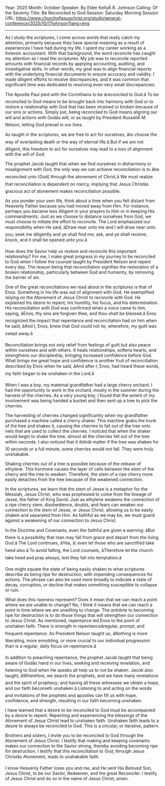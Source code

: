 Year: 2025
Month: October
Speaker: By Elder KellyÂ R. Johnson
Calling: Of the Seventy
Title: Be Reconciled to God
Session: Saturday Morning Session
URL: https://www.churchofjesuschrist.org/study/general-conference/2025/10/17johnson?lang=eng

---

As I study the scriptures, I come across words that really catch my attention, primarily because they have special meaning as a result of experiences I have had during my life. I spent my career working as a forensic accountant. With that background, the word reconcile has caught my attention as I read the scriptures. My job was to reconcile reported amounts with financial records by applying accounting, auditing, and investigative skills. In other words, my goal was to align financial reports with the underlying financial documents to ensure accuracy and validity. I made diligent efforts to resolve discrepancies, and it was common that significant time was dedicated to resolving even very small discrepancies.

The Apostle Paul pled with the Corinthians to be âreconciled to God.â To be reconciled to God means to be brought back into harmony with God or to restore a relationship with God that has been strained or broken because of our sins or actions. Simply put, being reconciled to God means aligning our will and actions with Godâs will, or as taught by President RussellÂ M. Nelson, letting God prevail in our lives.

As taught in the scriptures, we are free to act for ourselves, âto choose the way of everlasting death or the way of eternal life.â But if we are not diligent, this freedom to act for ourselves may lead to a loss of alignment with the will of God.

The prophet Jacob taught that when we find ourselves in disharmony or misalignment with God, the only way we can achieve reconciliation is to âbe reconciled unto [God] through the atonement of Christ.â We must realize that reconciliation is dependent on mercy, implying that Jesus Christâs gracious act of atonement makes reconciliation possible.

As you ponder your own life, think about a time when you felt distant from Heavenly Father because you had moved away from Him. For instance, perhaps you became less diligent in your prayers to Him or in keeping His commandments. Just as we choose to distance ourselves from God, we must choose to initiate the effort to reconcile. The Lord emphasized our responsibility when He said, âDraw near unto me and I will draw near unto you; seek me diligently and ye shall find me; ask, and ye shall receive; knock, and it shall be opened unto you.â

How does the Savior help us restore and reconcile this important relationship? For me, I make great progress in my journey to be reconciled to God when I follow the counsel taught by President Nelson and repent every day. The reason being that reconciliation signifies the restoration of a broken relationship, particularly between God and humanity, by removing the barrier of sin.

One of the great reconciliations we read about in the scriptures is that of Enos. Something in his life was out of alignment with God. He exemplified relying on the Atonement of Jesus Christ to reconcile with God. He explained his desire to repent, his humility, his focus, and his determination. His reconciliation with God was confirmed when a voice came to him, saying, âEnos, thy sins are forgiven thee, and thou shalt be blessed.â Enos recognized the impact that repentance and reconciliation had on him when he said, âAnd I, Enos, knew that God could not lie; wherefore, my guilt was swept away.â

Reconciliation brings not only relief from feelings of guilt but also peace within ourselves and with others. It heals relationships, softens hearts, and strengthens our discipleship, bringing increased confidence before God. What brings me great hope and confidence is another fruit of reconciliation described by Enos when he said, âAnd after I, Enos, had heard these words, my faith began to be unshaken in the Lord.â

When I was a boy, my maternal grandfather had a large cherry orchard. I had the opportunity to work in the orchard, mostly in the summer during the harvest of the cherries. As a very young boy, I found that the extent of my involvement was being handed a bucket and then sent up a tree to pick the cherries.

The harvesting of cherries changed significantly when my grandfather purchased a machine called a cherry shaker. This machine grabs the trunk of the tree and shakes it, causing the cherries to fall out of the tree onto nets that are used to collect the cherries. I noticed that when the shaker would begin to shake the tree, almost all the cherries fell out of the tree within seconds. I also noticed that it didnât matter if the tree was shaken for 10 seconds or a full minute, some cherries would not fall. They were truly unshakable.

Shaking cherries out of a tree is possible because of the release of ethylene. This hormone causes the layer of cells between the stem of the cherry and the tree to weaken. Therefore, the stem of a ripe cherry more easily detaches from the tree because of the weakened connection.

In the scriptures, we learn that the stem of Jesse is a metaphor for the Messiah, Jesus Christ, who was prophesied to come from the lineage of Jesse, the father of King David. Just as ethylene weakens the connection of a ripe cherry stem, disobedience, doubts, and fears can weaken our connection to the stem of Jesse, or Jesus Christ, allowing us to be easily shaken and separated from Him. As faithful as we may be, we must guard against a weakening of our connection to Jesus Christ.

In the Doctrine and Covenants, even the faithful are given a warning: âBut there is a possibility that man may fall from grace and depart from the living God.â The Lord continues, âYea, â¦ even let those who are sanctified take heed also.â To avoid falling, the Lord counsels, âTherefore let the church take heed and pray always, lest they fall into temptation.â

One might equate the state of being easily shaken to what scriptures describe as being ripe for destruction, with impending consequences for actions. The phrase can also be used more broadly to indicate a state of decay, corruption, or decline that makes something susceptible to collapse or ruin.

What does this ripeness represent? Does it mean that we can reach a point where we are unable to change? No, I think it means that we can reach a point in time where we are unwilling to change. The antidote to becoming ripe for destruction is to do those things that will strengthen our connection to Jesus Christ. As mentioned, repentance led Enos to the point of unshaken faith. There is strength in repentanceâregular, prompt, and frequent repentance. As President Nelson taught us, âNothing is more liberating, more ennobling, or more crucial to our individual progression than is a regular, daily focus on repentance.â

In addition to preaching repentance, the prophet Jacob taught that being aware of Godâs hand in our lives, seeking and receiving revelation, and listening to God when He speaks all help us to not be shaken. Jacob also taught, âWherefore, we search the prophets, and we have many revelations and the spirit of prophecy; and having all these witnesses we obtain a hope, and our faith becometh unshaken.â Listening to and acting on the words and invitations of the prophets and apostles can fill us with hope, confidence, and strength, resulting in our faith becoming unshaken.

I have learned that a desire to be reconciled to God must be accompanied by a desire to repent. Repenting and experiencing the blessings of the Atonement of Jesus Christ lead to unshaken faith. Unshaken faith leads to a desire to always be reconciled to God. This is a circular, or iterative, pattern.

Brothers and sisters, I invite you to be reconciled to God through the Atonement of Jesus Christ. I testify that making and keeping covenants makes our connection to the Savior strong, thereby avoiding becoming ripe for destruction. I testify that this reconciliation to God, through Jesus Christâs Atonement, leads to unshakable faith.

I know Heavenly Father loves you and me, and He sent His Beloved Son, Jesus Christ, to be our Savior, Redeemer, and the great Reconciler. I testify of Jesus Christ and do so in the name of Jesus Christ, amen.